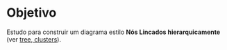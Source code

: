 # Objetivo

Estudo para construir um diagrama estilo **Nós Lincados hierarquicamente** (ver [tree, clusters](https://observablehq.com/@d3/cluster)).
